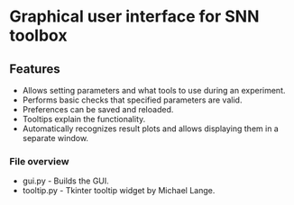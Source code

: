 # Graphical user interface for SNN toolbox

## Features

* Allows setting parameters and what tools to use during an experiment.
* Performs basic checks that specified parameters are valid.
* Preferences can be saved and reloaded.
* Tooltips explain the functionality.
* Automatically recognizes result plots and allows displaying them in a separate window.

### File overview

* gui.py - Builds the GUI.
* tooltip.py - Tkinter tooltip widget by Michael Lange.
